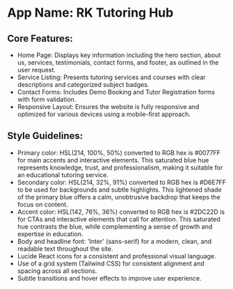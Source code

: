 # **App Name**: RK Tutoring Hub

## Core Features:

- Home Page: Displays key information including the hero section, about us, services, testimonials, contact forms, and footer, as outlined in the user request.
- Service Listing: Presents tutoring services and courses with clear descriptions and categorized subject badges.
- Contact Forms: Includes Demo Booking and Tutor Registration forms with form validation.
- Responsive Layout: Ensures the website is fully responsive and optimized for various devices using a mobile-first approach.

## Style Guidelines:

- Primary color: HSL(214, 100%, 50%) converted to RGB hex is #0077FF for main accents and interactive elements. This saturated blue hue represents knowledge, trust, and professionalism, making it suitable for an educational tutoring service.
- Secondary color: HSL(214, 32%, 91%) converted to RGB hex is #D6E7FF to be used for backgrounds and subtle highlights. This lightened shade of the primary blue offers a calm, unobtrusive backdrop that keeps the focus on content.
- Accent color: HSL(142, 76%, 36%) converted to RGB hex is #2DC22D is for CTAs and interactive elements that call for attention. This saturated hue contrasts the blue, while complementing a sense of growth and expertise in education.
- Body and headline font: 'Inter' (sans-serif) for a modern, clean, and readable text throughout the site.
- Lucide React icons for a consistent and professional visual language.
- Use of a grid system (Tailwind CSS) for consistent alignment and spacing across all sections.
- Subtle transitions and hover effects to improve user experience.